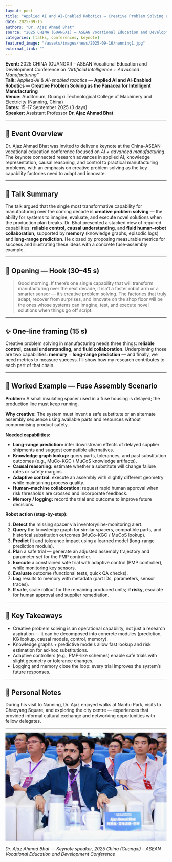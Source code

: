 ```yaml
---
layout: post
title: "Applied AI and AI-Enabled Robotics — Creative Problem Solving as the Panacea for Intelligent Manufacturing"
date: 2025-09-15
authors: "Dr. Ajaz Ahmad Bhat"
source: "2025 CHINA (GUANGXI) – ASEAN Vocational Education and Development Conference"
categories: [talks, conferences, keynote]
featured_image: "/assets/images/news/2025-09-16/nanning1.jpg"
external_link: ""
---
```


**Event:** 2025 CHINA (GUANGXI) – ASEAN Vocational Education and Development Conference on *“Artificial Intelligence + Advanced Manufacturing”*  
**Talk:** *Applied-AI & AI-enabled robotics* — **Applied AI and AI-Enabled Robotics — Creative Problem Solving as the Panacea for Intelligent Manufacturing**  
**Venue:** Auditorium, Guangxi Technological College of Machinery and Electricity (Nanning, China)  
**Dates:** 15–17 September 2025 (3 days)  
**Speaker:** Assistant Professor **Dr. Ajaz Ahmad Bhat**

---

## 🎤 Event Overview

Dr. Ajaz Ahmad Bhat was invited to deliver a keynote at the China–ASEAN vocational education conference focused on *AI + advanced manufacturing*. The keynote connected research advances in applied AI, knowledge representation, causal reasoning, and control to practical manufacturing problems, with an emphasis on creative problem solving as the key capability factories need to adapt and innovate.

---

## 🧭 Talk Summary

The talk argued that the single most transformative capability for manufacturing over the coming decade is **creative problem solving** — the ability for systems to imagine, evaluate, and execute novel solutions when the production plan breaks. Dr. Bhat presented a stacked view of required capabilities: **reliable control**, **causal understanding**, and **fluid human–robot collaboration**, supported by **memory** (knowledge graphs, episodic logs) and **long-range prediction**. He closed by proposing measurable metrics for success and illustrating these ideas with a concrete fuse-assembly example.

---

## 🔑 Opening — Hook (30–45 s)

> Good morning. If there’s one single capability that will transform manufacturing over the next decade, it isn’t a faster robot arm or a smarter sensor — it’s creative problem solving. The factories that truly adapt, recover from surprises, and innovate on the shop floor will be the ones whose systems can imagine, test, and execute novel solutions when things go off script.

---

## ✨ One-line framing (15 s)

Creative problem solving in manufacturing needs three things: **reliable control**, **causal understanding**, and **fluid collaboration**. Underpinning those are two capabilities: **memory** + **long-range prediction** — and finally, we need metrics to measure success. I’ll show how my research contributes to each part of that chain.

---

## 🧩 Worked Example — Fuse Assembly Scenario

**Problem:** A small insulating spacer used in a fuse housing is delayed; the production line must keep running.  

**Why creative:** The system must invent a safe substitute or an alternate assembly sequence using available parts and resources without compromising product safety.

**Needed capabilities:**

- **Long-range prediction:** infer downstream effects of delayed supplier shipments and suggest compatible alternatives.  
- **Knowledge graph lookup:** query parts, tolerances, and past substitution outcomes (e.g., MuCo-KGC / MuCoS knowledge artifacts).  
- **Causal reasoning:** estimate whether a substitute will change failure rates or safety margins.  
- **Adaptive control:** execute an assembly with slightly different geometry while maintaining process quality.  
- **Human–machine collaboration:** request rapid human approval when risk thresholds are crossed and incorporate feedback.  
- **Memory / logging:** record the trial and outcome to improve future decisions.

**Robot action (step-by-step):**

1. **Detect** the missing spacer via inventory/line-monitoring alert.  
2. **Query** the knowledge graph for similar spacers, compatible parts, and historical substitution outcomes (MuCo-KGC / MuCoS lookup).  
3. **Predict** fit and tolerance impact using a learned model (long-range prediction module).  
4. **Plan** a safe trial — generate an adjusted assembly trajectory and parameter set for the PMP controller.  
5. **Execute** a constrained safe trial with adaptive control (PMP controller), while monitoring key sensors.  
6. **Evaluate** outcome (functional tests, quick QA checks).  
7. **Log** results to memory with metadata (part IDs, parameters, sensor traces).  
8. **If safe**, scale rollout for the remaining produced units; **if risky**, escalate for human approval and supplier remediation.

---

## 🧾 Key Takeaways

- Creative problem solving is an operational capability, not just a research aspiration — it can be decomposed into concrete modules (prediction, KG lookup, causal models, control, memory).  
- Knowledge graphs + predictive models allow fast lookup and risk estimation for ad-hoc substitutions.  
- Adaptive controllers (e.g., PMP-like schemes) enable safe trials with slight geometry or tolerance changes.  
- Logging and memory close the loop: every trial improves the system’s future responses.

---

## 🌆 Personal Notes

During his visit to Nanning, Dr. Ajaz enjoyed walks at Nanhu Park, visits to Chaoyang Square, and exploring the city centre — experiences that provided informal cultural exchange and networking opportunities with fellow delegates.

---

![China–ASEAN Conference](/assets/images/news/2025-09-16/nanning2.jpg)

*Dr. Ajaz Ahmad Bhat — Keynote speaker, 2025 China (Guangxi) – ASEAN Vocational Education and Development Conference*
